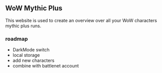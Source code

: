 ## WoW  Mythic Plus

This website is used to create an overview over all your WoW characters mythic plus runs.

### roadmap

- DarkMode switch
- local storage
- add new characters
- combine with battlenet account